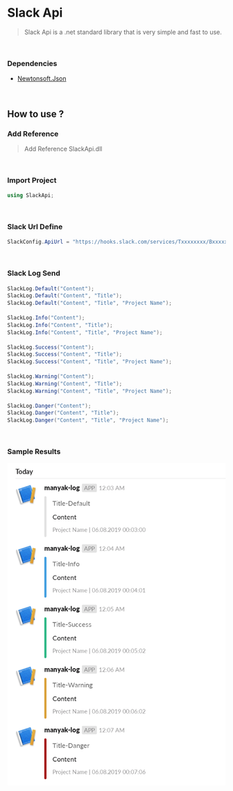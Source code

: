 # Slack Api

> Slack Api is a .net standard library that is very simple and fast to use.

<br>

### Dependencies

*  [Newtonsoft.Json](https://www.newtonsoft.com/json)

<br>

## How to use ?

### Add Reference

> Add Reference SlackApi.dll

<br>

### Import Project

```c#
using SlackApi;
```

<br>

### Slack Url Define

```c#
SlackConfig.ApiUrl = "https://hooks.slack.com/services/Txxxxxxxx/Bxxxxxxxx/Axxxxxxxxxxxxxxxxxxxxxxx";
```

<br>

### Slack Log Send

```c#
SlackLog.Default("Content");
SlackLog.Default("Content", "Title");
SlackLog.Default("Content", "Title", "Project Name");

SlackLog.Info("Content");
SlackLog.Info("Content", "Title");
SlackLog.Info("Content", "Title", "Project Name");

SlackLog.Success("Content");
SlackLog.Success("Content", "Title");
SlackLog.Success("Content", "Title", "Project Name");

SlackLog.Warning("Content");
SlackLog.Warning("Content", "Title");
SlackLog.Warning("Content", "Title", "Project Name");

SlackLog.Danger("Content");
SlackLog.Danger("Content", "Title");
SlackLog.Danger("Content", "Title", "Project Name");
```

<br>

### Sample Results

![SlackApiSample](https://raw.githubusercontent.com/veysel/SlackApi/master/content/sample1.png)